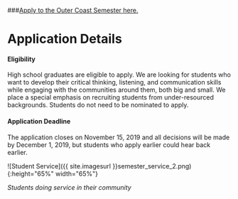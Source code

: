 ###[Apply to the Outer Coast Semester here.](https://fs29.formsite.com/Gd7elL/9c7cr766ap/index.html)



# Application Details

#### Eligibility

High school graduates are eligible to apply. We are looking for students who want to develop their critical thinking, listening, and communication skills while engaging with the communities around them, both big and small. We place a special emphasis on recruiting students from under-resourced backgrounds. Students do not need to be nominated to apply.

#### Application Deadline

The application closes on November 15, 2019 and all decisions will be made by December 1, 2019, but students who apply earlier could hear back earlier.

<!-- This inserts the image -->
![Student Service]({{ site.imagesurl }}semester_service_2.png){:height="65%" width="65%"}

_Students doing service in their community_
